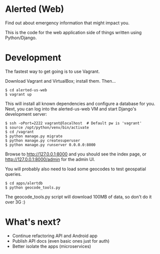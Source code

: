 # Alerted (Web)

Find out about emergency information that might impact you.

This is the code for the web application side of things written using Python/Django.

# Development

The fastest way to get going is to use Vagrant.

Download Vagrant and VirtualBox; install them. Then...

    $ cd alerted-us-web
    $ vagrant up

This will install all known dependencies and configure a database for you. Next, you can
log into the alerted-us-web VM and start Django's development server:

    $ ssh -oPort=2222 vagrant@localhost  # Default pw is 'vagrant'
    $ source /opt/python/venv/bin/activate
    $ cd /vagrant
    $ python manage.py migrate
    $ python manage.py createsuperuser
    $ python manage.py runserver 0.0.0.0:8000

Browse to http://127.0.0.1:8000 and you should see the index page, or http://127.0.0.1:8000/admin for the admin UI.

You will probably also need to load some geocodes to test geospatial queries.

    $ cd apps/alertdb
    $ python geocode_tools.py

The geocode_tools.py script will download 100MB of data, so don't do it over 3G :)

# What's next?

+ Continue refactoring API and Android app
+ Publish API docs (even basic ones just for auth)
+ Better isolate the apps (microservices)


